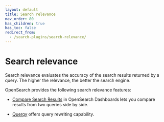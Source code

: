 ```yaml
---
layout: default
title: Search relevance
nav_order: 80
has_children: true
has_toc: false
redirect_from:
  - /search-plugins/search-relevance/
---
```


# Search relevance

Search relevance evaluates the accuracy of the search results returned by a query. The higher the relevance, the better the search engine. 

OpenSearch provides the following search relevance features:

- [Compare Search Results]({{site.url}}{{site.baseurl}}/search-plugins/search-relevance/compare-search-results/) in OpenSearch Dashboards lets you compare results from two queries side by side. 

- [Querqy]({{site.url}}{{site.baseurl}}/search-plugins/querqy/) offers query rewriting capability.